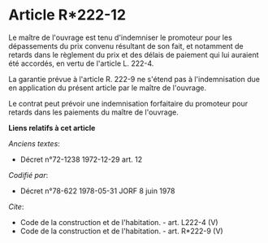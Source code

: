# Article R*222-12

Le maître de l'ouvrage est tenu d'indemniser le promoteur pour les dépassements du prix convenu résultant de son fait, et
notamment de retards dans le règlement du prix et des délais de paiement qui lui auraient été accordés, en vertu de l'article
L. 222-4. 

La garantie prévue à l'article R. 222-9 ne s'étend pas à l'indemnisation due en application du présent article par le maître
de l'ouvrage. 

Le contrat peut prévoir une indemnisation forfaitaire du promoteur pour retards dans les paiements du maître de l'ouvrage.

**Liens relatifs à cet article**

_Anciens textes_:

  - Décret n°72-1238 1972-12-29 art. 12

_Codifié par_:

  - Décret n°78-622 1978-05-31 JORF 8 juin 1978

_Cite_:

  - Code de la construction et de l'habitation. - art. L222-4 (V)
  - Code de la construction et de l'habitation. - art. R*222-9 (V)
